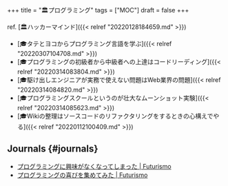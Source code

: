 +++
title = "🏛プログラミング"
tags = ["MOC"]
draft = false
+++

ref. [🏛ハッカーマインド]({{< relref "20220128184659.md" >}})

-   [🎓タテとヨコからプログラミング言語を学ぶ]({{< relref "20220307104708.md" >}})
-   [🎓プログラミングの初級者から中級者への上達はコードリーディング]({{< relref "20220314083804.md" >}})
-   [🎓駆け出しエンジニアが実務で使えない問題はWeb業界の問題]({{< relref "20220314084820.md" >}})
-   [🎓プログラミングスクールというのが壮大なムーンショット実験]({{< relref "20220314085623.md" >}})
-   [🎓Wikiの整理はソースコードのリファクタリングをするときの心構えでやる]({{< relref "20220112100409.md" >}})


## Journals {#journals}

-   [プログラミングに興味がなくなってしまった | Futurismo](https://futurismo.biz/archives/5439/)
-   [プログラミングの喜びを集めてみた | Futurismo](https://futurismo.biz/archives/4739/)

